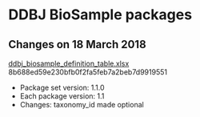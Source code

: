 # DDBJ BioSample packages  

## Changes on 18 March 2018   

[ddbj_biosample_definition_table.xlsx](https://github.com/ddbj/pub/blob/8b688ed59e230bfb0f2fa5feb7a2beb7d9919551/docs/biosample/packages/ddbj_biosample_definition_table.xlsx) 8b688ed59e230bfb0f2fa5feb7a2beb7d9919551  

* Package set version: 1.1.0  
* Each package version: 1.1  
* Changes: taxonomy_id made optional  



